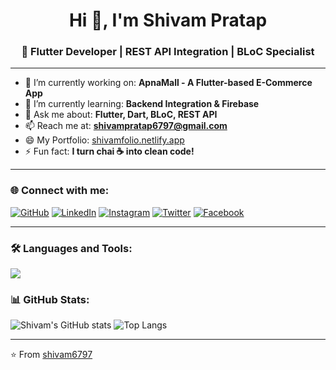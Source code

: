 <h1 align="center">Hi 👋, I'm Shivam Pratap</h1>
<h3 align="center">🚀 Flutter Developer | REST API Integration | BLoC Specialist</h3>

---

- 🔭 I’m currently working on: **ApnaMall - A Flutter-based E-Commerce App**
- 🌱 I’m currently learning: **Backend Integration & Firebase**
- 💬 Ask me about: **Flutter, Dart, BLoC, REST API**
- 📫 Reach me at: **shivampratap6797@gmail.com**
- 😄 My Portfolio: [shivamfolio.netlify.app](https://shivamfolio.netlify.app)
- ⚡ Fun fact: **I turn chai ☕ into clean code!**

---

### 🌐 Connect with me:

[![GitHub](https://img.shields.io/badge/GitHub-100000?style=for-the-badge&logo=github&logoColor=white)](https://github.com/shivam6797)
[![LinkedIn](https://img.shields.io/badge/LinkedIn-0A66C2?style=for-the-badge&logo=linkedin&logoColor=white)](https://linkedin.com/in/shivamsinghflutter)
[![Instagram](https://img.shields.io/badge/Instagram-E4405F?style=for-the-badge&logo=instagram&logoColor=white)](https://instagram.com/your_instagram)
[![Twitter](https://img.shields.io/badge/Twitter-1DA1F2?style=for-the-badge&logo=twitter&logoColor=white)](https://twitter.com/your_twitter)
[![Facebook](https://img.shields.io/badge/Facebook-1877F2?style=for-the-badge&logo=facebook&logoColor=white)](https://facebook.com/your_facebook)

---

### 🛠️ Languages and Tools:

<p align="Start">
  <a href="https://skillicons.dev">
    <img src="https://skillicons.dev/icons?i=flutter,dart,firebase,mongodb,git,github,postman,vscode" />
  </a>
</p>

### 📊 GitHub Stats:

![Shivam's GitHub stats](https://github-readme-stats.vercel.app/api?username=shivam6797&show_icons=true&theme=radical&title_color=ffffff)
![Top Langs](https://github-readme-stats.vercel.app/api/top-langs/?username=shivam6797&layout=compact&theme=radical&title_color=ffffff)

---

⭐️ From [shivam6797](https://github.com/shivam6797)
